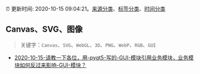 :alarm_clock: 更新时间: 2020-10-15 09:04:21。[来源分类](../README.md)、[标签分类](../TAGS.md)、[时间分类](../TIMELINE.md)

## Canvas、SVG、图像


> 关键字：`Canvas`、`SVG`、`WebGL`、`3D`、`PNG`、`WebP`、`RGB`、`GUI`



- [2020-10-15-请教一下各位，用-pyqt5-写的-GUI-模块引用业务模块，业务模块如何反过来影响-GUI-模块？](https://www.v2ex.com/t/715306) 